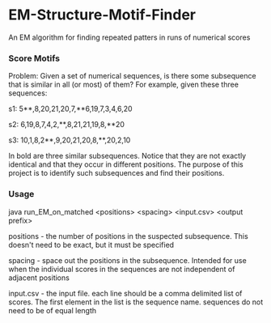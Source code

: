 # EM-Structure-Motif-Finder
An EM algorithm for finding repeated patters in runs of numerical scores

### Score Motifs
Problem: Given a set of numerical sequences, is there some subsequence that is similar in all (or most) of them? For example, given these three sequences:

s1: 5**,8,20,21,20,7,**6,19,7,3,4,6,20

s2: 6,19,8,7,4,2,**,8,21,21,19,8,**20

s3: 10,1,8,2**,9,20,21,20,8,**,20,2,10

In bold are three similar subsequences. Notice that they are not exactly identical and that they occur in different positions. The purpose of this project is to identify such subsequences and find their positions.

### Usage
java run_EM_on_matched \<positions\> \<spacing\> \<input.csv\> \<output prefix\>

positions - the number of positions in the suspected subsequence. This doesn't need to be exact, but it must be specified

spacing - space out the positions in the subsequence. Intended for use when the individual scores in the sequences are not independent of adjacent positions

input.csv - the input file. each line should be a comma delimited list of scores. The first element in the list is the sequence name. sequences do not need to be of equal length
